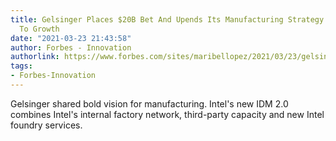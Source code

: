 ```yaml
---
title: Gelsinger Places $20B Bet And Upends Its Manufacturing Strategy To Return Intel
  To Growth
date: "2021-03-23 21:43:58"
author: Forbes - Innovation
authorlink: https://www.forbes.com/sites/maribellopez/2021/03/23/gelsinger-places-20b-bet-and-upends-its-manufacturing-strategy-to-return-intel-to-growth/
tags:
- Forbes-Innovation
---
```

Gelsinger shared bold vision for manufacturing. Intel's  new IDM 2.0 combines Intel's internal factory network, third-party capacity and new Intel foundry services.